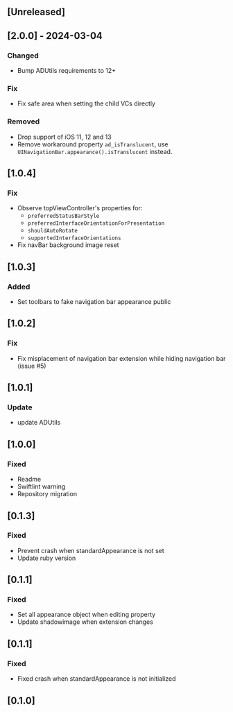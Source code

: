## [Unreleased]

## [2.0.0] - 2024-03-04

### Changed
- Bump ADUtils requirements to 12+

### Fix
- Fix safe area when setting the child VCs directly

### Removed
- Drop support of iOS 11, 12 and 13
- Remove workaround property `ad_isTranslucent`, use `UINavigationBar.appearance().isTranslucent` instead.

## [1.0.4]

### Fix
- Observe topViewController's properties for:
    - `preferredStatusBarStyle`
    - `preferredInterfaceOrientationForPresentation`
    - `shouldAutoRotate`
    - `supportedInterfaceOrientations`
- Fix navBar background image reset

## [1.0.3]

### Added
- Set toolbars to fake navigation bar appearance public

## [1.0.2]

### Fix
- Fix misplacement of navigation bar extension while hiding navigation bar (issue #5)

## [1.0.1]

### Update
- update ADUtils

## [1.0.0]

### Fixed
- Readme
- Swiftlint warning
- Repository migration

## [0.1.3]

### Fixed
- Prevent crash when standardAppearance is not set
- Update ruby version

## [0.1.1]

### Fixed
- Set all appearance object when editing property
- Update shadowimage when extension changes

## [0.1.1]

### Fixed
- Fixed crash when standardAppearance is not initialized

## [0.1.0]
